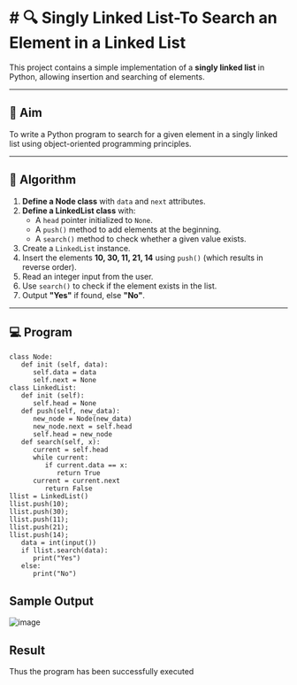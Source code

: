 # # 🔍 Singly Linked List-To Search an Element in a Linked List

This project contains a simple implementation of a **singly linked list** in Python, allowing insertion and searching of elements.

---

## 🎯 Aim

To write a Python program to search for a given element in a singly linked list using object-oriented programming principles.

---

## 🧠 Algorithm

1. **Define a Node class** with `data` and `next` attributes.
2. **Define a LinkedList class** with:
   - A `head` pointer initialized to `None`.
   - A `push()` method to add elements at the beginning.
   - A `search()` method to check whether a given value exists.
3. Create a `LinkedList` instance.
4. Insert the elements **10, 30, 11, 21, 14** using `push()` (which results in reverse order).
5. Read an integer input from the user.
6. Use `search()` to check if the element exists in the list.
7. Output **"Yes"** if found, else **"No"**.

---

## 💻 Program
```
class Node:
   def init (self, data): 
      self.data = data 
      self.next = None
class LinkedList:
   def init (self):
      self.head = None
   def push(self, new_data): 
      new_node = Node(new_data) 
      new_node.next = self.head 
      self.head = new_node
   def search(self, x): 
      current = self.head 
      while current:
         if current.data == x: 
            return True
      current = current.next 
         return False
llist = LinkedList() 
llist.push(10); 
llist.push(30); 
llist.push(11); 
llist.push(21);
llist.push(14);
   data = int(input()) 
   if llist.search(data):
      print("Yes") 
   else:
      print("No")
```
## Sample Output
![image](https://github.com/user-attachments/assets/9fbe7313-83b8-48fd-9c8e-e04c62c05617)

## Result
Thus the program has been successfully executed
